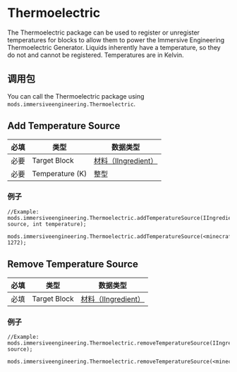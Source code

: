 # Thermoelectric
The Thermoelectric package can be used to register or unregister temperatures for blocks to allow them to power the Immersive Engineering Thermoelectric Generator. Liquids inherently have a temperature, so they do not and cannot be registered. Temperatures are in Kelvin.

## 调用包
You can call the Thermoelectric package using `mods.immersiveengineering.Thermoelectric`.

## Add Temperature Source

| 必填 | 类型              | 数据类型                                                    |
| -- | --------------- | ------------------------------------------------------- |
| 必要 | Target Block    | [材料（IIngredient）](/Vanilla/Variable_Types/IIngredient/) |
| 必要 | Temperature (K) | 整型                                                      |

### 例子
```zenscript
//Example:
mods.immersiveengineering.Thermoelectric.addTemperatureSource(IIngredient source, int temperature);

mods.immersiveengineering.Thermoelectric.addTemperatureSource(<minecraft:obsidian>, 1272);
```


## Remove Temperature Source

| 必填 | 类型           | 数据类型                                                    |
| -- | ------------ | ------------------------------------------------------- |
| 必填 | Target Block | [材料（IIngredient）](/Vanilla/Variable_Types/IIngredient/) |

### 例子
```zenscript
//Example:
mods.immersiveengineering.Thermoelectric.removeTemperatureSource(IIngredient source);

mods.immersiveengineering.Thermoelectric.removeTemperatureSource(<minecraft:obsidian>);
```
